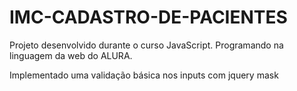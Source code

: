 # IMC-CADASTRO-DE-PACIENTES

Projeto desenvolvido durante o curso JavaScript. Programando na linguagem da web do ALURA.


Implementado uma validação básica nos inputs com jquery mask